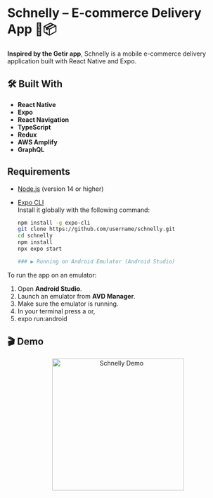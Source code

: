 # Schnelly – E-commerce Delivery App 🛒📦

**Inspired by the Getir app**, Schnelly is a mobile e-commerce delivery application built with React Native and Expo. 

## 🛠️ Built With

- **React Native**
- **Expo**
- **React Navigation**
- **TypeScript**
- **Redux**
- **AWS Amplify**
- **GraphQL**

## Requirements

- [Node.js](https://nodejs.org/) (version 14 or higher)
- [Expo CLI](https://docs.expo.dev/get-started/installation/)  
  Install it globally with the following command:

  ```bash
  npm install -g expo-cli
  git clone https://github.com/username/schnelly.git
  cd schnelly
  npm install
  npx expo start

  ### ▶ Running on Android Emulator (Android Studio)
To run the app on an emulator:

1. Open **Android Studio**.
2. Launch an emulator from **AVD Manager**.
3. Make sure the emulator is running.
4. In your terminal press a or,
5. expo run:android

## 🎬 Demo

<p align="center">
  <img src="./assets/sch.gif" alt="Schnelly Demo" width="300" />
</p>





   




